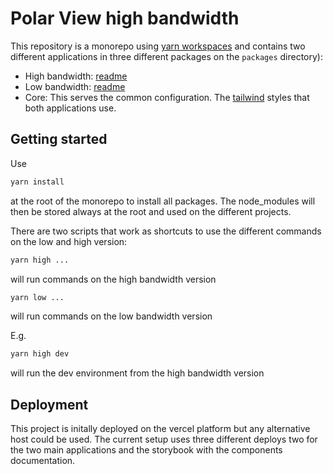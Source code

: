 # Polar View high bandwidth

This repository is a monorepo using [yarn workspaces](https://classic.yarnpkg.com/lang/en/docs/workspaces/) and contains two different applications in three different packages on the ```packages``` directory):

- High bandwidth: [readme](/packages/high-bandwith/README.md)
- Low bandwidth: [readme](/packages/low-bandwith/README.md)
- Core: This serves the common configuration. The [tailwind](https://tailwindcss.com/) styles that both applications use.

## Getting started

Use

```bash
yarn install
```

 at the root of the monorepo to install all packages. The node_modules will then be stored always at the root and used on the different projects.

There are two scripts that work as shortcuts to use the different commands on the low and high version:

```bash
yarn high ...
```

will run commands on the high bandwidth version

```bash
yarn low ...
```

will run commands on the low bandwidth version

E.g.

```bash
yarn high dev
```

will run the dev environment from the high bandwidth version

## Deployment

This project is initally deployed on the vercel platform but any alternative host could be used. The current setup uses three different deploys two for the two main applications and the storybook with the components documentation.
